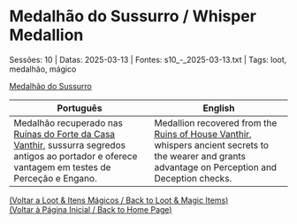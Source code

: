 
# Medalhão do Sussurro / Whisper Medallion

Sessões: 10 | Datas: 2025-03-13 | Fontes: s10_-_2025-03-13.txt | Tags: loot, medalhão, mágico

[Medalhão do Sussurro](medalhao_do_sussurro.png)

| Português | English |
|-----------|---------|
| Medalhão recuperado nas [Ruínas do Forte da Casa Vanthir](ruinas_do_forte_da_casa_vanthir.md), sussurra segredos antigos ao portador e oferece vantagem em testes de Perceção e Engano. | Medallion recovered from the [Ruins of House Vanthir](ruinas_do_forte_da_casa_vanthir.md), whispers ancient secrets to the wearer and grants advantage on Perception and Deception checks. |

[(Voltar a Loot & Itens Mágicos / Back to Loot & Magic Items)](loot.md)  
[(Voltar à Página Inicial / Back to Home Page)](home.md)




















